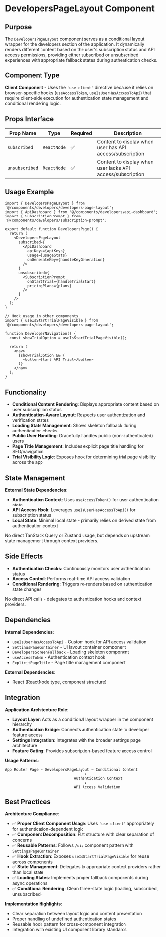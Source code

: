 # DevelopersPageLayout Component

## Purpose

The `DevelopersPageLayout` component serves as a conditional layout wrapper for the developers section of the application. It dynamically renders different content based on the user's subscription status and API access permissions, providing either subscribed or unsubscribed experiences with appropriate fallback states during authentication checks.

## Component Type

**Client Component** - Uses the `'use client'` directive because it relies on browser-specific hooks (`useAccessToken`, `useIsUserHasAccessToApi`) that require client-side execution for authentication state management and conditional rendering logic.

## Props Interface

| Prop Name | Type | Required | Description |
|-----------|------|----------|-------------|
| `subscribed` | `ReactNode` | ✅ | Content to display when user has API access/subscription |
| `unsubscribed` | `ReactNode` | ✅ | Content to display when user lacks API access/subscription |

## Usage Example

```tsx
import { DevelopersPageLayout } from '@/components/developers/developers-page-layout';
import { ApiDashboard } from '@/components/developers/api-dashboard';
import { SubscriptionPrompt } from '@/components/developers/subscription-prompt';

export default function DevelopersPage() {
  return (
    <DevelopersPageLayout
      subscribed={
        <ApiDashboard 
          apiKeys={apiKeys}
          usage={usageStats}
          onGenerateKey={handleKeyGeneration}
        />
      }
      unsubscribed={
        <SubscriptionPrompt
          onStartTrial={handleTrialStart}
          pricingPlans={plans}
        />
      }
    />
  );
}

// Hook usage in other components
import { useIsStartTrialPageVisible } from '@/components/developers/developers-page-layout';

function DeveloperNavigation() {
  const showTrialOption = useIsStartTrialPageVisible();
  
  return (
    <nav>
      {showTrialOption && (
        <button>Start API Trial</button>
      )}
    </nav>
  );
}
```

## Functionality

- **Conditional Content Rendering**: Displays appropriate content based on user subscription status
- **Authentication-Aware Layout**: Respects user authentication and verification states
- **Loading State Management**: Shows skeleton fallback during authentication checks
- **Public User Handling**: Gracefully handles public (non-authenticated) users
- **Page Title Management**: Includes explicit page title handling for SEO/navigation
- **Trial Visibility Logic**: Exposes hook for determining trial page visibility across the app

## State Management

**External State Dependencies**:
- **Authentication Context**: Uses `useAccessToken()` for user authentication state
- **API Access Hook**: Leverages `useIsUserHasAccessToApi()` for subscription status
- **Local State**: Minimal local state - primarily relies on derived state from authentication context

No direct TanStack Query or Zustand usage, but depends on upstream state management through context providers.

## Side Effects

- **Authentication Checks**: Continuously monitors user authentication status
- **Access Control**: Performs real-time API access validation
- **Conditional Rendering**: Triggers re-renders based on authentication state changes

No direct API calls - delegates to authentication hooks and context providers.

## Dependencies

**Internal Dependencies**:
- `useIsUserHasAccessToApi` - Custom hook for API access validation
- `SettingsPageContainer` - UI layout container component
- `DevelopersScreenFallback` - Loading skeleton component
- `useAccessToken` - Authentication context hook
- `ExplicitPageTitle` - Page title management component

**External Dependencies**:
- React (ReactNode type, component structure)

## Integration

**Application Architecture Role**:
- **Layout Layer**: Acts as a conditional layout wrapper in the component hierarchy
- **Authentication Bridge**: Connects authentication state to developer feature access
- **Settings Integration**: Integrates with the broader settings page architecture
- **Feature Gating**: Provides subscription-based feature access control

**Usage Patterns**:
```
App Router Page → DevelopersPageLayout → Conditional Content
                                    ↓
                               Authentication Context
                                    ↓
                               API Access Validation
```

## Best Practices

**Architecture Compliance**:
- ✅ **Proper Client Component Usage**: Uses `'use client'` appropriately for authentication-dependent logic
- ✅ **Component Decomposition**: Flat structure with clear separation of concerns
- ✅ **Reusable Patterns**: Follows `/ui/` component pattern with `SettingsPageContainer`
- ✅ **Hook Extraction**: Exposes `useIsStartTrialPageVisible` for reuse across components
- ✅ **State Management**: Delegates to appropriate context providers rather than local state
- ✅ **Loading States**: Implements proper fallback components during async operations
- ✅ **Conditional Rendering**: Clean three-state logic (loading, subscribed, unsubscribed)

**Implementation Highlights**:
- Clear separation between layout logic and content presentation
- Proper handling of undefined authentication states
- Reusable hook pattern for cross-component integration
- Integration with existing UI component library standards